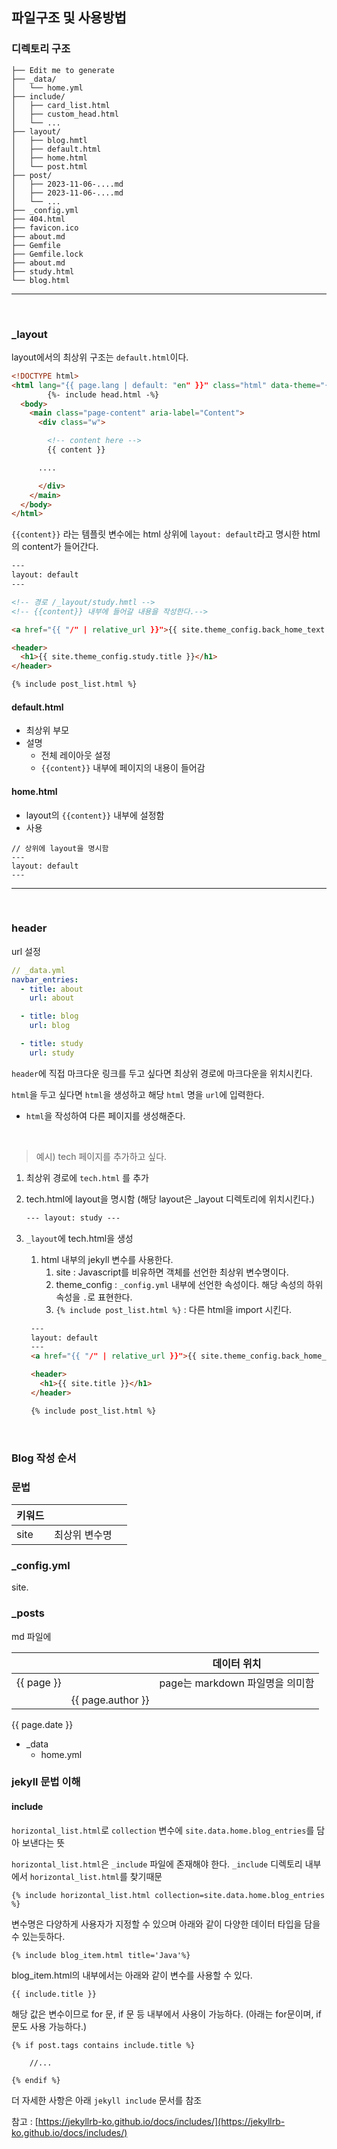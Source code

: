 ## 파일구조 및 사용방법

### 디렉토리 구조

```
├── Edit me to generate
├── _data/
│   └── home.yml
├── include/
│   ├── card_list.html
│   ├── custom_head.html
│   └── ...
├── layout/
│   ├── blog.hmtl
│   ├── default.html
│   ├── home.html
│   └── post.html
├── post/
│   ├── 2023-11-06-....md
│   ├── 2023-11-06-....md
│   └── ...
├── _config.yml
├── 404.html
├── favicon.ico
├── about.md
├── Gemfile
├── Gemfile.lock
├── about.md
├── study.html
└── blog.html
```

---

<br>

### \_layout

layout에서의 최상위 구조는 `default.html`이다.

```html
<!DOCTYPE html>
<html lang="{{ page.lang | default: "en" }}" class="html" data-theme="{{ site.theme_config.appearance | default: "auto" }}">
        {%- include head.html -%}
  <body>
    <main class="page-content" aria-label="Content">
      <div class="w">

        <!-- content here -->
        {{ content }}

      ....

      </div>
    </main>
  </body>
</html>
```

`{{content}}` 라는 템플릿 변수에는 html 상위에 `layout: default`라고 명시한 html의 content가 들어간다.

```html
---
layout: default
---

<!-- 경로 /_layout/study.hmtl -->
<!-- {{content}} 내부에 들어갈 내용을 작성한다.-->

<a href="{{ "/" | relative_url }}">{{ site.theme_config.back_home_text }}</a>

<header>
  <h1>{{ site.theme_config.study.title }}</h1>
</header>

{% include post_list.html %}
```

#### default.html

- 최상위 부모
- 설명
  - 전체 레이아웃 설정
  - `{{content}}` 내부에 페이지의 내용이 들어감

#### home.html

- layout의 `{{content}}` 내부에 설정함
- 사용

```
// 상위에 layout을 명시함
---
layout: default
---
```
---

<br>

### header

url 설정

```yml
// _data.yml
navbar_entries:
  - title: about
    url: about

  - title: blog
    url: blog

  - title: study
    url: study
```

`header`에 직접 마크다운 링크를 두고 싶다면 최상위 경로에 마크다운을 위치시킨다.

`html`을 두고 싶다면 `html`을 생성하고 해당 `html` 명을 `url`에 입력한다.

- `html`을 작성하여 다른 페이지를 생성해준다.

<br>

> 예시) tech 페이지를 추가하고 싶다.

1. 최상위 경로에 `tech.html` 를 추가
2. tech.html에 layout을 명시함 (해당 layout은 \_layout 디렉토리에 위치시킨다.)
   ```html
   --- layout: study ---
   ```
3. `_layout`에 tech.html을 생성

   1. html 내부의 jekyll 변수를 사용한다.
      1. site : Javascript를 비유하면 객체를 선언한 최상위 변수명이다.
      2. theme_config : `_config.yml` 내부에 선언한 속성이다. 해당 속성의 하위 속성을 `.`로 표현한다.
      3. `{% include post_list.html %}` : 다른 html을 import 시킨다.

   ```html
    ---
    layout: default
    ---
    <a href="{{ "/" | relative_url }}">{{ site.theme_config.back_home_text }}</a>

    <header>
      <h1>{{ site.title }}</h1>
    </header>

    {% include post_list.html %}
   ```

<br>

### Blog 작성 순서

### 문법

| 키워드 |               |     |
| ------ | ------------- | --- |
| site   | 최상위 변수명 |     |

### \_config.yml

site.


### \_posts

md 파일에

|            |                   | 데이터 위치                     |
| ---------- | ----------------- | ------------------------------- |
| {{ page }} |                   | page는 markdown 파일명을 의미함 |
|            | {{ page.author }} |                                 |

{{ page.date }}

- \_data
  - home.yml


### jekyll 문법 이해

#### include 

`horizontal_list.html`로 `collection` 변수에 `site.data.home.blog_entries`를 담아 보낸다는 뜻

`horizontal_list.html`은 `_include` 파일에 존재해야 한다. `_include` 디렉토리 내부에서 `horizontal_list.html`를 찾기때문

```
{% include horizontal_list.html collection=site.data.home.blog_entries %}
```

변수명은 다양하게 사용자가 지정할 수 있으며 아래와 같이 다양한 데이터 타입을 담을수 있는듯하다.

```
{% include blog_item.html title='Java'%}
```

blog_item.html의 내부에서는 아래와 같이 변수를 사용할 수 있다.

```
{{ include.title }}
```

해당 값은 변수이므로 for 문, if 문 등 내부에서 사용이 가능하다. (아래는 for문이며, if문도 사용 가능하다.)

```
{% if post.tags contains include.title %}

    //...

{% endif %}
```

더 자세한 사항은 아래 `jekyll include` 문서를 참조

참고 : [https://jekyllrb-ko.github.io/docs/includes/](https://jekyllrb-ko.github.io/docs/includes/)
